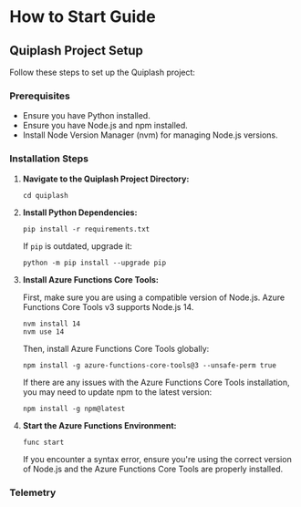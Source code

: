 # How to Start Guide

## Quiplash Project Setup

Follow these steps to set up the Quiplash project:

### Prerequisites

- Ensure you have Python installed.
- Ensure you have Node.js and npm installed.
- Install Node Version Manager (nvm) for managing Node.js versions.

### Installation Steps

1. **Navigate to the Quiplash Project Directory:**
   ```
   cd quiplash
   ```

2. **Install Python Dependencies:**
   ```
   pip install -r requirements.txt
   ```

   If `pip` is outdated, upgrade it:
   ```
   python -m pip install --upgrade pip
   ```

3. **Install Azure Functions Core Tools:**

   First, make sure you are using a compatible version of Node.js. Azure Functions Core Tools v3 supports Node.js 14.
   ```
   nvm install 14
   nvm use 14
   ```

   Then, install Azure Functions Core Tools globally:
   ```
   npm install -g azure-functions-core-tools@3 --unsafe-perm true
   ```

   If there are any issues with the Azure Functions Core Tools installation, you may need to update npm to the latest version:
   ```
   npm install -g npm@latest
   ```

4. **Start the Azure Functions Environment:**
   ```
   func start
   ```

   If you encounter a syntax error, ensure you're using the correct version of Node.js and the Azure Functions Core Tools are properly installed.

### Telemetry

